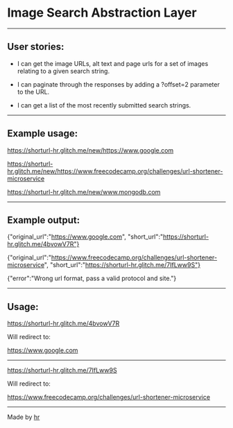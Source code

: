 Image Search Abstraction Layer
================================

--------------------------
User stories:
--------------------------

- I can get the image URLs, alt text and page urls for a set of images relating to a given search string.

- I can paginate through the responses by adding a ?offset=2 parameter to the URL.

- I can get a list of the most recently submitted search strings.


--------------------------
Example usage:
--------------------------

https://shorturl-hr.glitch.me/new/https://www.google.com

https://shorturl-hr.glitch.me/new/https://www.freecodecamp.org/challenges/url-shortener-microservice

https://shorturl-hr.glitch.me/new/www.mongodb.com

--------------------------
Example output:
--------------------------

{"original_url":"https://www.google.com", "short_url":"https://shorturl-hr.glitch.me/4bvowV7R"}

{"original_url":"https://www.freecodecamp.org/challenges/url-shortener-microservice", "short_url":"https://shorturl-hr.glitch.me/7IfLww9S"}

{"error":"Wrong url format, pass a valid protocol and site."}

--------------------------
Usage:
--------------------------

https://shorturl-hr.glitch.me/4bvowV7R

Will redirect to:

https://www.google.com

--------------------------

https://shorturl-hr.glitch.me/7IfLww9S

Will redirect to:

https://www.freecodecamp.org/challenges/url-shortener-microservice


--------------------------
Made by [hr](https://github.com/hrego/)